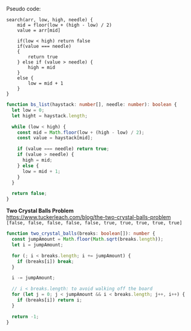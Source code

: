 Pseudo code:

```
search(arr, low, high, needle) {
    mid = floor(low + (high - low) / 2)
    value = arr[mid]

    if(low < high) return false
    if(value === needle)
    {
        return true
    } else if (value > needle) {
        high = mid
    }
    else {
        low = mid + 1
    }
}
```

```typescript
function bs_list(haystack: number[], needle: number): boolean {
  let low = 0;
  let hight = haystack.length;

  while (low < high) {
    const mid = Math.floor(low + (high - low) / 2);
    const value = haystack[mid];

    if (value === needle) return true;
    if (value > needle) {
      high = mid;
    } else {
      low = mid + 1;
    }
  }

  return false;
}
```

**Two Crystal Balls Problem**  
https://www.tuckerleach.com/blog/the-two-crystal-balls-problem  
`[false, false, false, false, false, true, true, true, true, true]`

```typescript
function two_crystal_balls(breaks: boolean[]): number {
  const jumpAmount = Math.floor(Math.sqrt(breaks.length));
  let i = jumpAmount;

  for (; i < breaks.length; i += jumpAmount) {
    if (breaks[i]) break;
  }

  i -= jumpAmount;

  // i < breaks.length: to avoid walking off the board
  for (let j = 0; j < jumpAmount && i < breaks.length; j++, i++) {
    if (breaks[i]) return i;
  }

  return -1;
}
```
